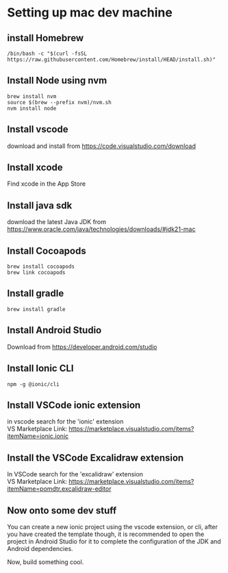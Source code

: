# Setting up mac dev machine

## install Homebrew
```
/bin/bash -c "$(curl -fsSL https://raw.githubusercontent.com/Homebrew/install/HEAD/install.sh)"
```

## Install Node using nvm
```
brew install nvm
source $(brew --prefix nvm)/nvm.sh
nvm install node
```

## Install vscode
download and install from 
https://code.visualstudio.com/download

## Install xcode
Find xcode in the App Store

## Install java sdk
download the latest Java JDK from 
https://www.oracle.com/java/technologies/downloads/#jdk21-mac

## Install Cocoapods
```
brew install cocoapods
brew link cocoapods
```

## Install gradle
```
brew install gradle
```

## Install Android Studio
Download from https://developer.android.com/studio

## Install Ionic CLI
```
npm -g @ionic/cli
```

## Install VSCode ionic extension
in vscode search for the 'ionic' extension<br>
VS Marketplace Link: https://marketplace.visualstudio.com/items?itemName=ionic.ionic

## Install the VSCode Excalidraw extension
In VSCode search for the 'excalidraw' extension<br>
VS Marketplace Link: https://marketplace.visualstudio.com/items?itemName=pomdtr.excalidraw-editor


## Now onto some dev stuff
You can create a new ionic project using the vscode extension, or cli, after you have created the template though, it is recommended to open the project in Android Studio for it to complete the configuration of the JDK and Android dependencies.

Now, build something cool.
